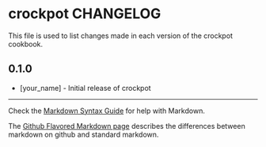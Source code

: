 crockpot CHANGELOG
==================

This file is used to list changes made in each version of the crockpot cookbook.

0.1.0
-----
- [your_name] - Initial release of crockpot

- - -
Check the [Markdown Syntax Guide](http://daringfireball.net/projects/markdown/syntax) for help with Markdown.

The [Github Flavored Markdown page](http://github.github.com/github-flavored-markdown/) describes the differences between markdown on github and standard markdown.
